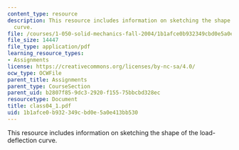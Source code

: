 ```yaml
---
content_type: resource
description: This resource includes information on sketching the shape of the load-deflection
  curve.
file: /courses/1-050-solid-mechanics-fall-2004/1b1afce0b932349cbd0e5a0e413bb530_class04_1.pdf
file_size: 14447
file_type: application/pdf
learning_resource_types:
- Assignments
license: https://creativecommons.org/licenses/by-nc-sa/4.0/
ocw_type: OCWFile
parent_title: Assignments
parent_type: CourseSection
parent_uid: b2807f85-9dc3-2920-f155-75bbcbd328ec
resourcetype: Document
title: class04_1.pdf
uid: 1b1afce0-b932-349c-bd0e-5a0e413bb530
---
```

This resource includes information on sketching the shape of the load-deflection curve.